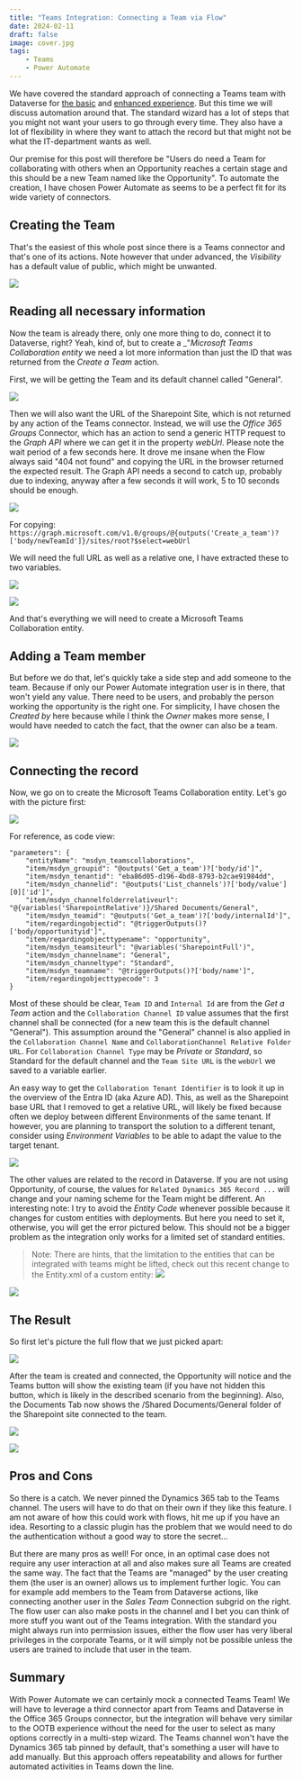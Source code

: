 ```yaml
---
title: "Teams Integration: Connecting a Team via Flow"
date: 2024-02-11
draft: false
image: cover.jpg
tags: 
    - Teams
    - Power Automate
---
```


We have covered the standard approach of connecting a Teams team with Dataverse for [the basic](/post/teams/collab-basic) and [enhanced experience](/post/teams/collab-enhanced). But this time we will discuss automation around that. The standard wizard has a lot of steps that you might not want your users to go through every time. They also have a lot of flexibility in where they want to attach the record but that might not be what the IT-department wants as well. 

Our premise for this post will therefore be "Users do need a Team for collaborating with others when an Opportunity reaches a certain stage and this should be a new Team named like the Opportunity". To automate the creation, I have chosen Power Automate as seems to be a perfect fit for its wide variety of connectors.

## Creating the Team
That's the easiest of this whole post since there is a Teams connector and that's one of its actions. Note however that under advanced, the _Visibility_ has a default value of public, which might be unwanted.

![](CreateTeam.jpg)

## Reading all necessary information
Now the team is already there, only one more thing to do, connect it to Dataverse, right? Yeah, kind of, but to create a _"_Microsoft Teams Collaboration entity_ we need a lot more information than just the ID that was returned from the _Create a Team_ action.

First, we will be getting the Team and its default channel called "General". 

![](GetTeam.jpg)

Then we will also want the URL of the Sharepoint Site, which is not returned by any action of the Teams connector. Instead, we will use the _Office 365 Groups_ Connector, which has an action to send a generic HTTP request to the _Graph API_ where we can get it in the property _webUrl_. Please note the wait period of a few seconds here. It drove me insane when the Flow always said "404 not found" and copying the URL in the browser returned the expected result. The Graph API needs a second to catch up, probably due to indexing, anyway after a few seconds it will work, 5 to 10 seconds should be enough. 

![](GetSharepoint.jpg)

For copying: `https://graph.microsoft.com/v1.0/groups/@{outputs('Create_a_team')?['body/newTeamId']}/sites/root?$select=webUrl`

We will need the full URL as well as a relative one, I have extracted these to two variables.

![](Var1.jpg)

![](Var2.jpg)

And that's everything we will need to create a Microsoft Teams Collaboration entity.

## Adding a Team member
But before we do that, let's quickly take a side step and add someone to the team. Because if only our Power Automate integration user is in there, that won't yield any value. There need to be users, and probably the person working the opportunity is the right one. For simplicity, I have chosen the _Created by_ here because while I think the _Owner_ makes more sense, I would have needed to catch the fact, that the owner can also be a team.

![](AddOwner.jpg)

## Connecting the record
Now, we go on to create the Microsoft Teams Collaboration entity. Let's go with the picture first:

![](CreateCollab.jpg)

For reference, as code view:
```
"parameters": {
    "entityName": "msdyn_teamscollaborations",
    "item/msdyn_groupid": "@outputs('Get_a_team')?['body/id']",
    "item/msdyn_tenantid": "eba86d05-d196-4bd8-8793-b2cae91984dd",
    "item/msdyn_channelid": "@outputs('List_channels')?['body/value'][0]['id']",
    "item/msdyn_channelfolderrelativeurl": "@{variables('SharepointRelative')}/Shared Documents/General",
    "item/msdyn_teamid": "@outputs('Get_a_team')?['body/internalId']",
    "item/regardingobjectid": "@triggerOutputs()?['body/opportunityid']",
    "item/regardingobjecttypename": "opportunity",
    "item/msdyn_teamsiteurl": "@variables('SharepointFull')",
    "item/msdyn_channelname": "General",
    "item/msdyn_channeltype": "Standard",
    "item/msdyn_teamname": "@triggerOutputs()?['body/name']",
    "item/regardingobjecttypecode": 3
}
```
Most of these should be clear, `Team ID` and `Internal Id` are from the _Get a Team_ action and the `Collaboration Channel ID` value assumes that the first channel shall be connected (for a new team this is the default channel "General"). This assumption around the "General" channel is also applied in the `Collaboration Channel Name` and `CollaborationChannel Relative Folder URL`. For `Collaboration Channel Type` may be _Private_ or _Standard_, so Standard for the default channel and the `Team Site URL` is the `webUrl` we saved to a variable earlier.

An easy way to get the `Collaboration Tenant Identifier` is to look it up in the overview of the Entra ID (aka Azure AD). This, as well as the Sharepoint base URL that I removed to get a relative URL, will likely be fixed because often we deploy between different Environments of the same tenant. If however, you are planning to transport the solution to a different tenant, consider using _Environment Variables_ to be able to adapt the value to the target tenant.

![](TenantId.jpg)

The other values are related to the record in Dataverse. If you are not using Opportunity, of course, the values for `Related Dynamics 365 Record ...` will change and your naming scheme for the Team might be different. An interesting note: I try to avoid the _Entity Code_ whenever possible because it changes for custom entities with deployments. But here you need to set it, otherwise, you will get the error pictured below. This should not be a bigger problem as the integration only works for a limited set of standard entities.

> Note: There are hints, that the limitation to the entities that can be integrated with teams might be lifted, check out this recent change to the Entity.xml of a custom entity: 
![](Teaser.jpg)

![](Error.jpg)



## The Result
So first let's picture the full flow that we just picked apart:

![](FlowFull.jpg)

After the team is created and connected, the Opportunity will notice and the Teams button will show the existing team (if you have not hidden this button, which is likely in the described scenario from the beginning). Also, the Documents Tab now shows the /Shared Documents/General folder of the Sharepoint site connected to the team.

![](Result1.jpg)

![](Result2.jpg)

## Pros and Cons
So there is a catch. We never pinned the Dynamics 365 tab to the Teams channel. The users will have to do that on their own if they like this feature. I am not aware of how this could work with flows, hit me up if you have an idea. Resorting to a classic plugin has the problem that we would need to do the authentication without a good way to store the secret...

But there are many pros as well! For once, in an optimal case does not require any user interaction at all and also makes sure all Teams are created the same way. The fact that the Teams are "managed" by the user creating them (the user is an owner) allows us to implement further logic. You can for example add members to the Team from Dataverse actions, like connecting another user in the _Sales Team_ Connection subgrid on the right. The flow user can also make posts in the channel and I bet you can think of more stuff you want out of the Teams integration. With the standard you might always run into permission issues, either the flow user has very liberal privileges in the corporate Teams, or it will simply not be possible unless the users are trained to include that user in the team.

## Summary
With Power Automate we can certainly mock a connected Teams Team! We will have to leverage a third connector apart from Teams and Dataverse in the Office 365 Groups connector, but the integration will behave very similar to the OOTB experience without the need for the user to select as many options correctly in a multi-step wizard. The Teams channel won't have the Dynamics 365 tab pinned by default, that's something a user will have to add manually. But this approach offers repeatability and allows for further automated activities in Teams down the line.